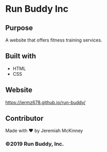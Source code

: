# Run Buddy Inc

## Purpose
A website that offers fitness training services.

## Built with 
* HTML
* CSS

## Website
https://jermz678.github.io/run-buddy/

## Contributor
Made with ❤️ by Jeremiah McKinney

### ©️2019 Run Buddy, Inc.
